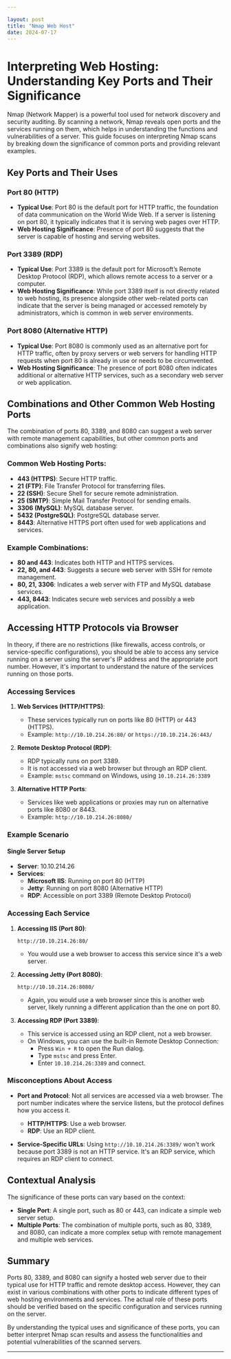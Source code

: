 ```yaml
---

layout: post
title: "Nmap Web Host"
date: 2024-07-17
---
```


# Interpreting Web Hosting: Understanding Key Ports and Their Significance

Nmap (Network Mapper) is a powerful tool used for network discovery and security auditing. By scanning a network, Nmap reveals open ports and the services running on them, which helps in understanding the functions and vulnerabilities of a server. This guide focuses on interpreting Nmap scans by breaking down the significance of common ports and providing relevant examples.

## Key Ports and Their Uses

### Port 80 (HTTP)
- **Typical Use**: Port 80 is the default port for HTTP traffic, the foundation of data communication on the World Wide Web. If a server is listening on port 80, it typically indicates that it is serving web pages over HTTP.
- **Web Hosting Significance**: Presence of port 80 suggests that the server is capable of hosting and serving websites.

### Port 3389 (RDP)
- **Typical Use**: Port 3389 is the default port for Microsoft’s Remote Desktop Protocol (RDP), which allows remote access to a server or a computer.
- **Web Hosting Significance**: While port 3389 itself is not directly related to web hosting, its presence alongside other web-related ports can indicate that the server is being managed or accessed remotely by administrators, which is common in web server environments.

### Port 8080 (Alternative HTTP)
- **Typical Use**: Port 8080 is commonly used as an alternative port for HTTP traffic, often by proxy servers or web servers for handling HTTP requests when port 80 is already in use or needs to be circumvented.
- **Web Hosting Significance**: The presence of port 8080 often indicates additional or alternative HTTP services, such as a secondary web server or web application.

## Combinations and Other Common Web Hosting Ports

The combination of ports 80, 3389, and 8080 can suggest a web server with remote management capabilities, but other common ports and combinations also signify web hosting:

### Common Web Hosting Ports:
- **443 (HTTPS)**: Secure HTTP traffic.
- **21 (FTP)**: File Transfer Protocol for transferring files.
- **22 (SSH)**: Secure Shell for secure remote administration.
- **25 (SMTP)**: Simple Mail Transfer Protocol for sending emails.
- **3306 (MySQL)**: MySQL database server.
- **5432 (PostgreSQL)**: PostgreSQL database server.
- **8443**: Alternative HTTPS port often used for web applications and services.

### Example Combinations:
- **80 and 443**: Indicates both HTTP and HTTPS services.
- **22, 80, and 443**: Suggests a secure web server with SSH for remote management.
- **80, 21, 3306**: Indicates a web server with FTP and MySQL database services.
- **443, 8443**: Indicates secure web services and possibly a web application.

## Accessing HTTP Protocols via Browser

In theory, if there are no restrictions (like firewalls, access controls, or service-specific configurations), you should be able to access any service running on a server using the server's IP address and the appropriate port number. However, it's important to understand the nature of the services running on those ports.

### Accessing Services

1. **Web Services (HTTP/HTTPS)**:
   - These services typically run on ports like 80 (HTTP) or 443 (HTTPS).
   - Example: `http://10.10.214.26:80/` or `https://10.10.214.26:443/`

2. **Remote Desktop Protocol (RDP)**:
   - RDP typically runs on port 3389.
   - It is not accessed via a web browser but through an RDP client.
   - Example: `mstsc` command on Windows, using `10.10.214.26:3389`

3. **Alternative HTTP Ports**:
   - Services like web applications or proxies may run on alternative ports like 8080 or 8443.
   - Example: `http://10.10.214.26:8080/`

### Example Scenario

#### Single Server Setup

- **Server**: 10.10.214.26
- **Services**:
  - **Microsoft IIS**: Running on port 80 (HTTP)
  - **Jetty**: Running on port 8080 (Alternative HTTP)
  - **RDP**: Accessible on port 3389 (Remote Desktop Protocol)

### Accessing Each Service

1. **Accessing IIS (Port 80)**:
   ```url
   http://10.10.214.26:80/
   ```
   - You would use a web browser to access this service since it's a web server.

2. **Accessing Jetty (Port 8080)**:
   ```url
   http://10.10.214.26:8080/
   ```
   - Again, you would use a web browser since this is another web server, likely running a different application than the one on port 80.

3. **Accessing RDP (Port 3389)**:
   - This service is accessed using an RDP client, not a web browser.
   - On Windows, you can use the built-in Remote Desktop Connection:
     - Press `Win + R` to open the Run dialog.
     - Type `mstsc` and press Enter.
     - Enter `10.10.214.26:3389` and connect.

### Misconceptions About Access

- **Port and Protocol**: Not all services are accessed via a web browser. The port number indicates where the service listens, but the protocol defines how you access it.
  - **HTTP/HTTPS**: Use a web browser.
  - **RDP**: Use an RDP client.

- **Service-Specific URLs**: Using `http://10.10.214.26:3389/` won't work because port 3389 is not an HTTP service. It's an RDP service, which requires an RDP client to connect.

## Contextual Analysis

The significance of these ports can vary based on the context:
- **Single Port**: A single port, such as 80 or 443, can indicate a simple web server setup.
- **Multiple Ports**: The combination of multiple ports, such as 80, 3389, and 8080, can indicate a more complex setup with remote management and multiple web services.

## Summary

Ports 80, 3389, and 8080 can signify a hosted web server due to their typical use for HTTP traffic and remote desktop access. However, they can exist in various combinations with other ports to indicate different types of web hosting environments and services. The actual role of these ports should be verified based on the specific configuration and services running on the server.

By understanding the typical uses and significance of these ports, you can better interpret Nmap scan results and assess the functionalities and potential vulnerabilities of the scanned servers.

---